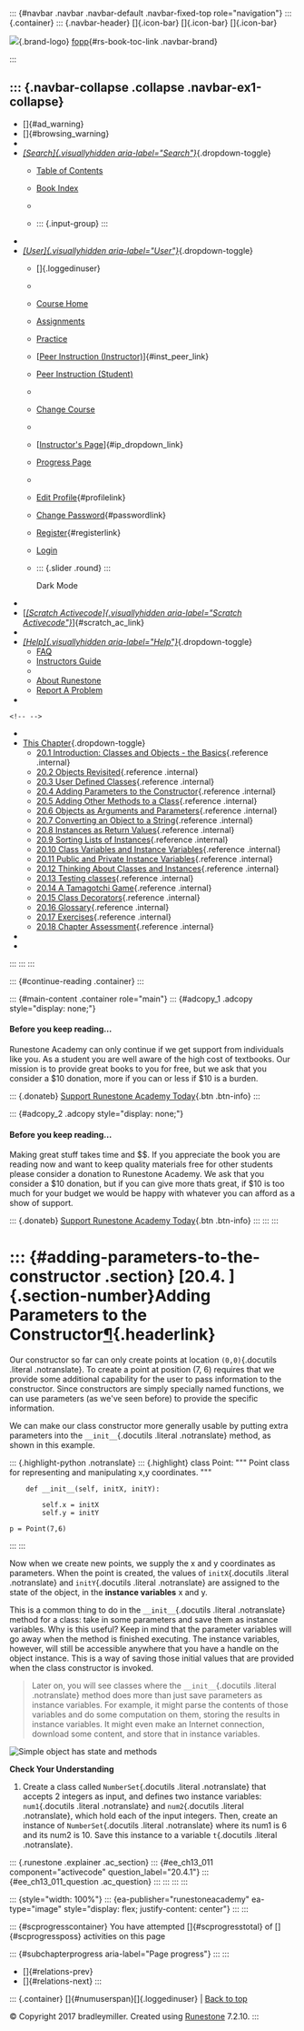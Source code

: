 ::: {#navbar .navbar .navbar-default .navbar-fixed-top role="navigation"}
::: {.container}
::: {.navbar-header}
[]{.icon-bar} []{.icon-bar} []{.icon-bar}

<div>

[![](../_static/img/RAIcon.png)](/runestone/default/user/login){.brand-logo}
[fopp](../index.html){#rs-book-toc-link .navbar-brand}

</div>
:::

::: {.navbar-collapse .collapse .navbar-ex1-collapse}
-   
-   []{#ad_warning}
-   []{#browsing_warning}
-   
-   [*[Search]{.visuallyhidden
    aria-label="Search"}*](#){.dropdown-toggle}
    -   [Table of Contents](../index.html)

    -   [Book Index](../genindex.html)

    -   

    -   ::: {.input-group}
        :::
-   
-   [*[User]{.visuallyhidden aria-label="User"}*](#){.dropdown-toggle}
    -   []{.loggedinuser}

    -   

    -   [Course Home](/ns/course/index)

    -   [Assignments](/assignment/student/chooseAssignment)

    -   [Practice](/runestone/assignments/practice)

    -   [[Peer Instruction
        (Instructor)](/runestone/peer/instructor.html)]{#inst_peer_link}

    -   [Peer Instruction (Student)](/runestone/peer/student.html)

    -   

    -   [Change Course](/runestone/default/courses)

    -   

    -   [[Instructor\'s
        Page](/runestone/admin/index)]{#ip_dropdown_link}

    -   [Progress Page](/runestone/dashboard/studentreport)

    -   

    -   [Edit Profile](/runestone/default/user/profile){#profilelink}

    -   [Change
        Password](/runestone/default/user/change_password){#passwordlink}

    -   [Register](/runestone/default/user/register){#registerlink}

    -   [Login](#)

    -   ::: {.slider .round}
        :::

        Dark Mode
-   
-   [[*[Scratch Activecode]{.visuallyhidden
    aria-label="Scratch Activecode"}*](javascript:runestoneComponents.popupScratchAC())]{#scratch_ac_link}
-   
-   [*[Help]{.visuallyhidden aria-label="Help"}*](#){.dropdown-toggle}
    -   [FAQ](http://runestoneinteractive.org/pages/faq.html)
    -   [Instructors Guide](https://guide.runestone.academy)
    -   
    -   [About Runestone](http://runestoneinteractive.org)
    -   [Report A
        Problem](/runestone/default/reportabug?course=fopp&page=ImprovingourConstructor)
-   

```{=html}
<!-- -->
```
-   
-   [This Chapter](../index.html){.dropdown-toggle}
    -   [20.1 Introduction: Classes and Objects - the
        Basics](intro-ClassesandObjectstheBasics.html){.reference
        .internal}
    -   [20.2 Objects Revisited](ObjectsRevisited.html){.reference
        .internal}
    -   [20.3 User Defined Classes](UserDefinedClasses.html){.reference
        .internal}
    -   [20.4 Adding Parameters to the
        Constructor](ImprovingourConstructor.html){.reference .internal}
    -   [20.5 Adding Other Methods to a
        Class](AddingOtherMethodstoourClass.html){.reference .internal}
    -   [20.6 Objects as Arguments and
        Parameters](ObjectsasArgumentsandParameters.html){.reference
        .internal}
    -   [20.7 Converting an Object to a
        String](ConvertinganObjecttoaString.html){.reference .internal}
    -   [20.8 Instances as Return
        Values](InstancesasReturnValues.html){.reference .internal}
    -   [20.9 Sorting Lists of
        Instances](sorting_instances.html){.reference .internal}
    -   [20.10 Class Variables and Instance
        Variables](ClassVariablesInstanceVariables.html){.reference
        .internal}
    -   [20.11 Public and Private Instance
        Variables](PrivateInstanceVariables.html){.reference .internal}
    -   [20.12 Thinking About Classes and
        Instances](ThinkingAboutClasses.html){.reference .internal}
    -   [20.13 Testing classes](TestingClasses.html){.reference
        .internal}
    -   [20.14 A Tamagotchi Game](Tamagotchi.html){.reference .internal}
    -   [20.15 Class Decorators](ClassDecorators.html){.reference
        .internal}
    -   [20.16 Glossary](Glossary.html){.reference .internal}
    -   [20.17 Exercises](Exercises.html){.reference .internal}
    -   [20.18 Chapter Assessment](ChapterAssessment.html){.reference
        .internal}
-   
-   
:::
:::
:::

::: {#continue-reading .container}
:::

::: {#main-content .container role="main"}
::: {#adcopy_1 .adcopy style="display: none;"}
#### Before you keep reading\...

Runestone Academy can only continue if we get support from individuals
like you. As a student you are well aware of the high cost of textbooks.
Our mission is to provide great books to you for free, but we ask that
you consider a \$10 donation, more if you can or less if \$10 is a
burden.

::: {.donateb}
[Support Runestone Academy Today](/runestone/default/donate?ad=1){.btn
.btn-info}
:::

::: {#adcopy_2 .adcopy style="display: none;"}
#### Before you keep reading\...

Making great stuff takes time and \$\$. If you appreciate the book you
are reading now and want to keep quality materials free for other
students please consider a donation to Runestone Academy. We ask that
you consider a \$10 donation, but if you can give more thats great, if
\$10 is too much for your budget we would be happy with whatever you can
afford as a show of support.

::: {.donateb}
[Support Runestone Academy Today](/runestone/default/donate?ad=2){.btn
.btn-info}
:::
:::
:::

::: {#adding-parameters-to-the-constructor .section}
[20.4. ]{.section-number}Adding Parameters to the Constructor[¶](#adding-parameters-to-the-constructor "Permalink to this heading"){.headerlink}
================================================================================================================================================

Our constructor so far can only create points at location
`(0,0)`{.docutils .literal .notranslate}. To create a point at position
(7, 6) requires that we provide some additional capability for the user
to pass information to the constructor. Since constructors are simply
specially named functions, we can use parameters (as we've seen before)
to provide the specific information.

We can make our class constructor more generally usable by putting extra
parameters into the `__init__`{.docutils .literal .notranslate} method,
as shown in this example.

::: {.highlight-python .notranslate}
::: {.highlight}
    class Point:
        """ Point class for representing and manipulating x,y coordinates. """

        def __init__(self, initX, initY):

            self.x = initX
            self.y = initY

    p = Point(7,6)
:::
:::

Now when we create new points, we supply the x and y coordinates as
parameters. When the point is created, the values of `initX`{.docutils
.literal .notranslate} and `initY`{.docutils .literal .notranslate} are
assigned to the state of the object, in the **instance variables** x and
y.

This is a common thing to do in the `__init__`{.docutils .literal
.notranslate} method for a class: take in some parameters and save them
as instance variables. Why is this useful? Keep in mind that the
parameter variables will go away when the method is finished executing.
The instance variables, however, will still be accessible anywhere that
you have a handle on the object instance. This is a way of saving those
initial values that are provided when the class constructor is invoked.

> <div>
>
> Later on, you will see classes where the `__init__`{.docutils .literal
> .notranslate} method does more than just save parameters as instance
> variables. For example, it might parse the contents of those variables
> and do some computation on them, storing the results in instance
> variables. It might even make an Internet connection, download some
> content, and store that in instance variables.
>
> </div>

![Simple object has state and methods](../_images/objectpic5.png)

**Check Your Understanding**

1.  Create a class called `NumberSet`{.docutils .literal .notranslate}
    that accepts 2 integers as input, and defines two instance
    variables: `num1`{.docutils .literal .notranslate} and
    `num2`{.docutils .literal .notranslate}, which hold each of the
    input integers. Then, create an instance of `NumberSet`{.docutils
    .literal .notranslate} where its num1 is 6 and its num2 is 10. Save
    this instance to a variable `t`{.docutils .literal .notranslate}.

::: {.runestone .explainer .ac_section}
::: {#ee_ch13_011 component="activecode" question_label="20.4.1"}
::: {#ee_ch13_011_question .ac_question}
:::
:::
:::
:::

::: {style="width: 100%"}
::: {ea-publisher="runestoneacademy" ea-type="image" style="display: flex; justify-content: center"}
:::
:::

::: {#scprogresscontainer}
You have attempted []{#scprogresstotal} of []{#scprogressposs}
activities on this page

::: {#subchapterprogress aria-label="Page progress"}
:::
:::

-   [[](UserDefinedClasses.html)]{#relations-prev}
-   [[](AddingOtherMethodstoourClass.html)]{#relations-next}
:::

::: {.container}
[]{#numuserspan}[]{.loggedinuser} \| [Back to top](#)

© Copyright 2017 bradleymiller. Created using
[Runestone](http://runestoneinteractive.org/) 7.2.10.
:::
